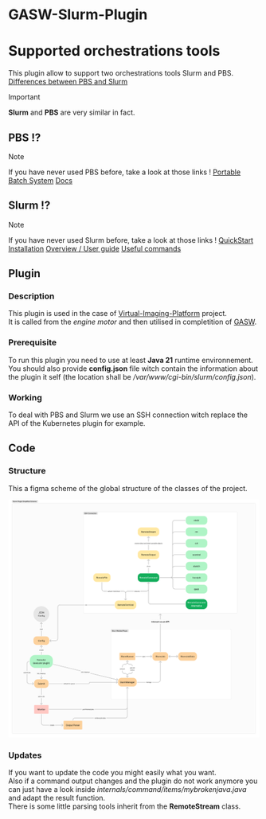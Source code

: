 # GASW-Slurm-Plugin

# Supported orchestrations tools
This plugin allow to support two orchestrations tools Slurm and PBS.  
[Differences between PBS and Slurm](https://www.youtube.com/watch?v=iNIflomRn00)

> [!IMPORTANT]
> **Slurm** and **PBS** are very similar in fact.

## PBS !?
> [!NOTE]
> If you have never used PBS before, take a look at those links !
> [Portable Batch System](https://en.wikipedia.org/wiki/Portable_Batch_System)
> [Docs](https://ncar-hpc-docs.readthedocs.io/en/latest/pbs/job-scripts/#listing-of-frequently-used-pbs-directives)

## Slurm !?
> [!NOTE]
> If you have never used Slurm before, take a look at those links !
> [QuickStart Installation](https://slurm.schedmd.com/quickstart_admin.html)
> [Overview / User guide](https://slurm.schedmd.com/quickstart.html)
> [Useful commands](https://curc.readthedocs.io/en/latest/running-jobs/slurm-commands.html)

## Plugin
### Description
This plugin is used in the case of [Virtual-Imaging-Platform](https://www.creatis.insa-lyon.fr/vip/) project.  
It is called from the *engine motor* and then utilised in completition of [GASW](https://github.com/virtual-imaging-platform/GASW).  

### Prerequisite
To run this plugin you need to use at least **Java 21** runtime environnement.  
You should also provide **config.json** file witch contain the information about the plugin it self (the location shall be */var/www/cgi-bin/slurm/config.json*).  

### Working
To deal with PBS and Slurm we use an SSH connection witch replace the API of the Kubernetes plugin for example.  

## Code
### Structure
This a figma scheme of the global structure of the classes of the project.  

![alt text](scheme.png)

### Updates
If you want to update the code you might easily what you want.  
Also if a command output changes and the plugin do not work anymore you can just have a look inside *internals/command/items/mybrokenjava.java* and adapt the result function.  
There is some little parsing tools inherit from the **RemoteStream** class.  